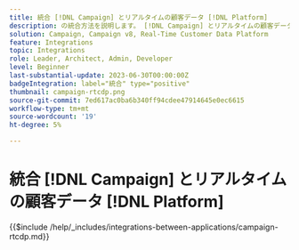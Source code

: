 ```yaml
---
title: 統合 [!DNL Campaign] とリアルタイムの顧客データ [!DNL Platform]
description: の統合方法を説明します。 [!DNL Campaign] とリアルタイムの顧客データ [!DNL Platform].
solution: Campaign, Campaign v8, Real-Time Customer Data Platform
feature: Integrations
topic: Integrations
role: Leader, Architect, Admin, Developer
level: Beginner
last-substantial-update: 2023-06-30T00:00:00Z
badgeIntegration: label="統合" type="positive"
thumbnail: campaign-rtcdp.png
source-git-commit: 7ed617ac0ba6b340ff94cdee47914645e0ec6615
workflow-type: tm+mt
source-wordcount: '19'
ht-degree: 5%

---
```



# 統合 [!DNL Campaign] とリアルタイムの顧客データ [!DNL Platform]

{{$include /help/_includes/integrations-between-applications/campaign-rtcdp.md}}
